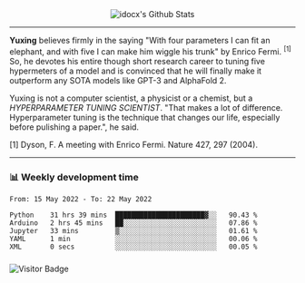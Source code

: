 <div align="center">
    <img align="center" src="https://github-readme-stats.vercel.app/api?username=idocx&show_icons=true&count_private=true&hide_border=true" alt="idocx's Github Stats"></img>
</div>

---

**Yuxing** believes firmly in the saying "With four parameters I can fit an elephant, and with five I can make him wiggle his trunk" by Enrico Fermi. <sup>[1]</sup> So, he devotes his entire though short research career to tuning five hypermeters of a model and is convinced that he will finally make it outperform any SOTA models like GPT-3 and AlphaFold 2.

Yuxing is not a computer scientist, a physicist or a chemist, but a *HYPERPARAMETER TUNING SCIENTIST*. "That makes a lot of difference. Hyperparameter tuning is the technique that changes our life, especially before pulishing a paper.", he said.

[1] Dyson, F. A meeting with Enrico Fermi. Nature 427, 297 (2004).


---

### 📊 Weekly development time
<!--START_SECTION:waka-->

```text
From: 15 May 2022 - To: 22 May 2022

Python    31 hrs 39 mins  ██████████████████████▓░░   90.43 %
Arduino   2 hrs 45 mins   ██░░░░░░░░░░░░░░░░░░░░░░░   07.86 %
Jupyter   33 mins         ▒░░░░░░░░░░░░░░░░░░░░░░░░   01.61 %
YAML      1 min           ░░░░░░░░░░░░░░░░░░░░░░░░░   00.06 %
XML       0 secs          ░░░░░░░░░░░░░░░░░░░░░░░░░   00.05 %
```

<!--END_SECTION:waka-->

### 

![Visitor Badge](https://visitor-badge.laobi.icu/badge?page_id=idocx.idocx)